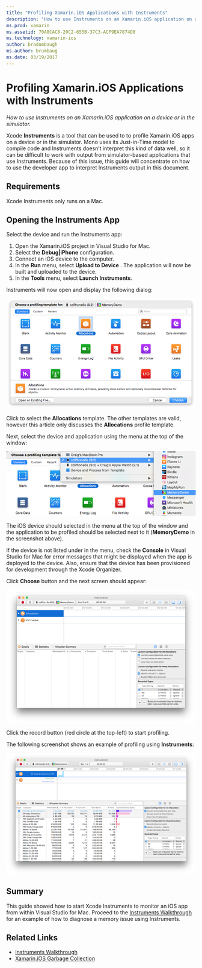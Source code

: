 ```yaml
---
title: "Profiling Xamarin.iOS Applications with Instruments"
description: "How to use Instruments on an Xamarin.iOS application on a device or in the simulator."
ms.prod: xamarin
ms.assetid: 70A8CAC8-20C2-655B-37C3-ACF9EA7874D8
ms.technology: xamarin-ios
author: bradumbaugh
ms.author: brumbaug
ms.date: 03/19/2017
---
```


# Profiling Xamarin.iOS Applications with Instruments

_How to use Instruments on an Xamarin.iOS application on a device or in the simulator._

Xcode **Instruments** is a tool that can be used to to profile Xamarin.iOS apps on a device or
in the simulator. Mono uses its Just-in-Time model to compile code and
Instruments doesn’t interpret this kind of data well, so it can be difficult
to work with output from simulator-based applications that use Instruments.
Because of this issue, this guide will concentrate on how to use the developer app to
interpret Instruments output in this document.

## Requirements

Xcode Instruments only runs on a Mac.

## Opening the Instruments App

Select the device and run the Instruments app:

1.  Open the Xamarin.iOS project in Visual Studio for Mac.
2.  Select the **Debug|iPhone** configuration.
3.  Connect an iOS device to the computer.
4.  In the **Run** menu, select **Upload to Device** . The application will now be built and uploaded to the device.
5.  In the **Tools** menu, select **Launch Instruments**.


Instruments will now open and display the following dialog:

 [![](using-instruments-to-detect-native-leaks-using-markheap-images/instruments1.png "Choosing a profiling template")](using-instruments-to-detect-native-leaks-using-markheap-images/instruments1.png#lightbox)

Click to select the **Allocations** template. The other templates are valid, however this article only discusses
the **Allocations** profile template.

Next, select the device and application using the menu at the top of the window:

[![](using-instruments-to-detect-native-leaks-using-markheap-images/instruments2.png "Select the device and application")](using-instruments-to-detect-native-leaks-using-markheap-images/instruments2.png#lightbox)

The iOS device should selected in the menu at the top of the window and
the application to be profiled should be selected next to it (**MemoryDemo** in the screenshot above).

If the device is not listed under in the menu, check the **Console** in Visual Studio for Mac for error messages that might be displayed when the app is deployed to the device. Also, ensure that the device has been provisioned for development through the Xcode Organizer.

Click **Choose** button and the next screen should appear:

[![](using-instruments-to-detect-native-leaks-using-markheap-images/instruments3.png "The profiling interface")](using-instruments-to-detect-native-leaks-using-markheap-images/instruments3.png#lightbox)

Click the record button (red circle at the top-left) to start profiling.

The following screenshot shows an example of profiling using **Instruments**:

[![](using-instruments-to-detect-native-leaks-using-markheap-images/instruments4.png "An example of profiling using Instruments")](using-instruments-to-detect-native-leaks-using-markheap-images/instruments4.png#lightbox)

## Summary

This guide showed how to start Xcode Instruments to monitor an iOS app from within Visual Studio for Mac. Proceed to the [Instruments Walkthrough](~/ios/deploy-test/walkthrough-apples-instrument.md) for an example of how to diagnose a memory issue using Instruments.

## Related Links

- [Instruments Walkthrough](~/ios/deploy-test/walkthrough-apples-instrument.md)
- [Xamarin.iOS Garbage Collection](https://krumelur.me/2015/04/27/xamarin-ios-the-garbage-collector-and-me/)
